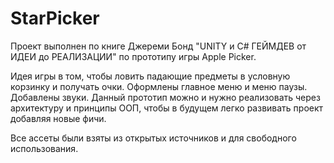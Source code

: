 # StarPicker

Проект выполнен по книге Джереми Бонд "UNITY и C# ГЕЙМДЕВ от ИДЕИ до РЕАЛИЗАЦИИ" по прототипу игры Apple Picker.

Идея игры в том, чтобы ловить падающие предметы в условную корзинку и получать очки. 
Оформлены главное меню и меню паузы. Добавлены звуки. Данный прототип можно и нужно реализовать через архитектуру и
принципы ООП, чтобы в будущем легко развивать проект добавляя новые фичи.

Все ассеты были взяты из открытых источников и для свободного использования.
